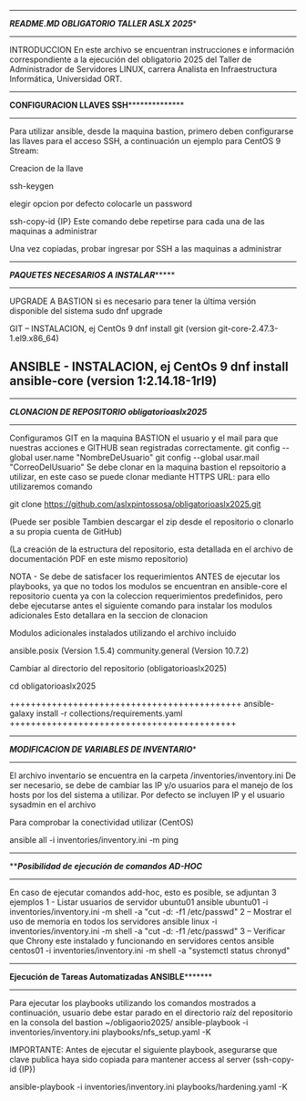 ***********************************************************
*******README.MD OBLIGATORIO TALLER ASLX 2025********
***********************************************************
INTRODUCCION
En este archivo se encuentran instrucciones e información correspondiente a la ejecución del obligatorio 2025 del Taller de Administrador de Servidores LINUX, carrera Analista en Infraestructura Informática, Universidad ORT.
***************************************************************
**********CONFIGURACION LLAVES SSH************************
***************************************************************
Para utilizar ansible, desde la maquina bastion, primero deben configurarse las llaves para el acceso SSH, a continuación un ejemplo para CentOS 9 Stream:

Creacion de la llave

ssh-keygen

elegir opcion por defecto
colocarle un password

ssh-copy-id {IP}
Este comando debe repetirse para cada una de las maquinas a administrar

Una vez copiadas, probar ingresar por SSH a las maquinas a administrar

**************************************************************
***********PAQUETES NECESARIOS A INSTALAR****************
**************************************************************
UPGRADE A BASTION si es necesario para tener la última versión disponible del sistema
sudo dnf upgrade

GIT – INSTALACION, ej CentOs 9
dnf install git (version git-core-2.47.3-1.el9.x86_64)

ANSIBLE - INSTALACION, ej CentOs 9
dnf install ansible-core (version 1:2.14.18-1rl9)
---

**********************************************************
*******CLONACION DE REPOSITORIO obligatorioaslx2025*******
**********************************************************
Configuramos GIT en la maquina BASTION el usuario y el mail para que nuestras acciones e GITHUB sean registradas correctamente.
git config --global user.name "NombreDeUsuario"
git config --global usar.mail "CorreoDelUsuario"
Se debe clonar en la maquina bastion el repsoitorio a utilizar, en este caso se puede clonar mediante HTTPS URL:
para ello utilizaremos comando

git clone https://github.com/aslxpintossosa/obligatorioaslx2025.git

(Puede ser posible Tambien descargar el zip desde el repositorio o clonarlo a su propia cuenta de GitHub)

(La creación de la estructura del repositorio, esta detallada en el archivo de documentación PDF en este mismo repositorio)

NOTA - Se debe de satisfacer los requerimientos ANTES de ejecutar los playbooks, ya que no todos los modulos se encuentran en ansible-core
el repositorio cuenta ya con la coleccion requerimientos predefinidos, pero debe ejecutarse antes el siguiente comando para instalar los modulos adicionales
Esto  detallara en la seccion de clonacion

Modulos adicionales instalados utilizando el archivo incluido

ansible.posix   (Version 1.5.4)
community.general   (Version 10.7.2)

Cambiar al directorio del repositorio (obligatorioaslx2025)

cd obligatorioaslx2025

++++++++++++++++++++++++++++++++++++++++++++
ansible-galaxy install -r collections/requirements.yaml
+++++++++++++++++++++++++++++++++++++++++++

**********************************************************
*********MODIFICACION DE VARIABLES DE INVENTARIO**********
**********************************************************
El archivo inventario se encuentra en la carpeta /inventories/inventory.ini
De ser necesario, se debe de cambiar las IP y/o usuarios para el manejo de los hosts por los del sistema a utilizar.
Por defecto se incluyen IP y el usuario sysadmin en el archivo

Para comprobar la conectividad utilizar (CentOS)

ansible all -i inventories/inventory.ini -m ping

***********************************************************
*********Posibilidad de ejecución de comandos AD-HOC*******
***********************************************************
En caso de ejecutar comandos add-hoc, esto es posible, se adjuntan 3 ejemplos
1 - Listar usuarios de servidor ubuntu01
ansible ubuntu01 -i inventories/inventory.ini -m shell -a "cut -d: -f1 /etc/passwd"
2 – Mostrar el uso de memoria en todos los servidores
ansible linux -i inventories/inventory.ini -m shell -a "cut -d: -f1 /etc/passwd"
3 – Verificar que Chrony este instalado y funcionando en servidores centos
ansible centos01 -i inventories/inventory.ini -m shell -a "systemctl status chronyd"

************************************************************
******Ejecución de Tareas Automatizadas ANSIBLE*************
************************************************************
Para ejecutar los playbooks utilizando los comandos mostrados a continuación, usuario debe estar parado en el directorio raíz del repositorio en la consola del bastion
~/obligaorio2025/
ansible-playbook -i inventories/inventory.ini playbooks/nfs_setup.yaml -K

IMPORTANTE: Antes de ejecutar el siguiente playbook, asegurarse que clave publica haya sido copiada para mantener access al server (ssh-copy-id {IP})

ansible-playbook -i inventories/inventory.ini playbooks/hardening.yaml -K
